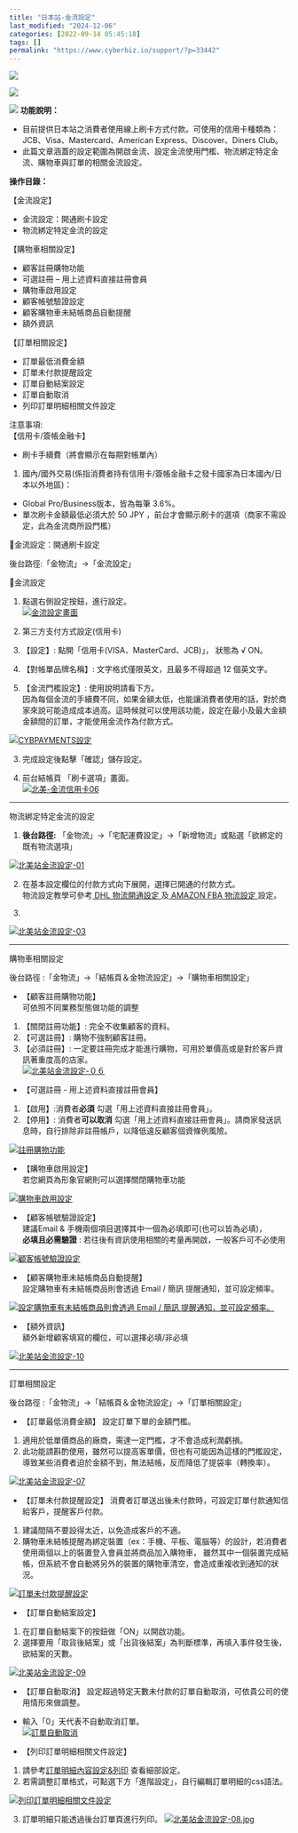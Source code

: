 ```yaml
---
title: "日本站-金流設定"
last_modified: "2024-12-06"
categories: [2022-09-14 05:45:18]
tags: []
permalink: "https://www.cyberbiz.io/support/?p=33442"
---
```


![](https://www.cyberbiz.io/support/wp-content/uploads/適用站別.png)

[![](https://www.cyberbiz.io/support/wp-content/uploads/日本站.png)](https://www.cyberbiz.io/support/?page_id=33456)

![](https://www.cyberbiz.io/support/wp-content/uploads/2021/09/wp-主視覺bar-1024x321.png) **功能說明：**  

* 目前提供日本站之消費者使用線上刷卡方式付款。可使用的信用卡種類為：JCB、Visa、Mastercard、American Express、Discover、Diners Club。 
* 此篇文章涵蓋的設定範圍為開啟金流、設定金流使用門檻、物流綁定特定金流、購物車與訂單的相關金流設定。 

**操作目錄：**

【金流設定】  

* 金流設定：開通刷卡設定
* 物流綁定特定金流的設定

【購物車相關設定】  

* 顧客註冊購物功能
* 可選註冊 – 用上述資料直接註冊會員
* 購物車啟用設定
* 顧客帳號驗證設定
* 顧客購物車未結帳商品自動提醒
* 額外資訊

【訂單相關設定】  

* 訂單最低消費金額
* 訂單未付款提醒設定
* 訂單自動結案設定
* 訂單自動取消
* 列印訂單明細相關文件設定

注意事項:  
【信用卡/簽帳金融卡】

* 刷卡手續費（將會顯示在每期對帳單內）
1. 國內/國外交易(係指消費者持有信用卡/簽帳金融卡之發卡國家為日本國內/日本以外地區)： 
* Global Pro/Business版本，皆為每筆 3.6%。 
* 單次刷卡金額最低必須大於 50 JPY ，前台才會顯示刷卡的選項（商家不需設定，此為金流商所設門檻）



📌金流設定：開通刷卡設定  

後台路徑:「金物流」→「金流設定」  


📍金流設定

1. 點選右側設定按鈕，進行設定。  
[![金流設定畫面](https://www.cyberbiz.io/support/wp-content/uploads/北美-金流設定06.png)](https://www.cyberbiz.io/support/wp-content/uploads/北美-金流設定06.png)



2. 第三方支付方式設定(信用卡) 
1. 【設定】: 點開「信用卡(VISA、MasterCard、JCB)」， 狀態為 √ ON。
2. 【對帳單品牌名稱】: 文字格式僅限英文，且最多不得超過 12 個英文字。
3. 【金流門檻設定】: 使用說明請看下方。  
因為每個金流的手續費不同，如果金額太低，也能讓消費者使用的話，對於商家來說可能造成成本過高。這時候就可以使用該功能，設定在最小及最大金額金額間的訂單，才能使用金流作為付款方式。

[![CYBPAYMENTS設定](https://www.cyberbiz.io/support/wp-content/uploads/北美-金流設定02.png)](https://www.cyberbiz.io/support/wp-content/uploads/北美-金流設定02.png)



3. 完成設定後點擊「確認」儲存設定。



4. 前台結帳頁 「刷卡選項」畫面。   
[![北美-金流信用卡06](https://www.cyberbiz.io/support/wp-content/uploads/2021/09/北美-金流信用卡06.png)](https://www.cyberbiz.io/support/wp-content/uploads/2021/09/北美-金流信用卡06.png)



* * *


物流綁定特定金流的設定  


1. **後台路徑:** 「金物流」→「宅配運費設定」→「新增物流」或點選「欲綁定的既有物流選項」


[![北美站金流設定-01](https://www.cyberbiz.io/support/wp-content/uploads/北美站金流設定-01.jpg)](https://www.cyberbiz.io/support/wp-content/uploads/北美站金流設定-01.jpg)  

2. 在基本設定欄位的付款方式向下展開，選擇已開通的付款方式。  
物流設定教學可參考[ DHL 物流開通設定 ](https://www.cyberbiz.io/support/?p=29664)及[ AMAZON FBA
物流設定 ](https://www.cyberbiz.io/support/?p=20676)設定。  




3.   
[![北美站金流設定-03](https://www.cyberbiz.io/support/wp-content/uploads/北美站金流設定-03.jpg)](https://www.cyberbiz.io/support/wp-content/uploads/北美站金流設定-03.jpg)



* * *


購物車相關設定  

後台路徑 :「金物流」→「結帳頁＆金物流設定」→「購物車相關設定」  



* 【顧客註冊購物功能】  
可依照不同業務型態做功能的調整  

1. 【關閉註冊功能】: 完全不收集顧客的資料。
2. 【可選註冊】: 購物不強制顧客註冊。 
3. 【必須註冊】: 一定要註冊完成才能進行購物，可用於單價高或是對於客戶資訊著重度高的店家。  
[![北美站金流設定-０６](https://www.cyberbiz.io/support/wp-content/uploads/北美站金流設定-０６.jpg)](https://www.cyberbiz.io/support/wp-content/uploads/北美站金流設定-０６.jpg)



* 【可選註冊 - 用上述資料直接註冊會員】  

1. 【啟用】:消費者**必須** 勾選「用上述資料直接註冊會員」。
2. 【停用】: 消費者**可以取消** 勾選「用上述資料直接註冊會員」。請商家發送訊息時，自行排除非註冊帳戶，以降低違反顧客個資條例風險。

[![註冊購物功能](https://www.cyberbiz.io/support/wp-content/uploads/購物車與金流02.png)](https://www.cyberbiz.io/support/wp-content/uploads/購物車與金流02.png)



* 【購物車啟用設定】  
若您網頁為形象官網則可以選擇關閉購物車功能  

[![購物車啟用設定](https://www.cyberbiz.io/support/wp-content/uploads/購物車與金流03.png)](https://www.cyberbiz.io/support/wp-content/uploads/購物車與金流03.png)



* 【顧客帳號驗證設定】  
建議Email & 手機兩個項目選擇其中一個為必填即可(也可以皆為必填)，  
**必填且必需驗證** : 若往後有資訊使用相關的考量再開啟，一般客戶可不必使用  

[![顧客帳號驗證設定](https://www.cyberbiz.io/support/wp-content/uploads/購物車與金流04.png)](https://www.cyberbiz.io/support/wp-content/uploads/購物車與金流04.png)



* 【顧客購物車未結帳商品自動提醒】  
設定購物車有未結帳商品則會透過 Email / 簡訊 提醒通知，並可設定頻率。  

[![設定購物車有未結帳商品則會透過 Email / 簡訊
提醒通知，並可設定頻率。](https://www.cyberbiz.io/support/wp-content/uploads/購物車與金流05.png)](https://www.cyberbiz.io/support/wp-content/uploads/購物車與金流05.png)

* 【額外資訊】  
額外新增顧客填寫的欄位，可以選擇必填/非必填  

[![北美站金流設定-10](https://www.cyberbiz.io/support/wp-content/uploads/北美站金流設定-10.jpg)](https://www.cyberbiz.io/support/wp-content/uploads/北美站金流設定-10.jpg)

* * *


訂單相關設定  

後台路徑 :「金物流」→「結帳頁＆金物流設定」→「訂單相關設定」  



* 【訂單最低消費金額】
設定訂單下單的金額門檻。  

1. 適用於低單價商品的廠商，需達一定門檻，才不會造成利潤虧損。
2. 此功能請斟酌使用，雖然可以提高客單價，但也有可能因為這樣的門檻設定，導致某些消費者迫於金額不到，無法結帳，反而降低了提袋率（轉換率）。

[![北美站金流設定-07](https://www.cyberbiz.io/support/wp-content/uploads/北美站金流設定-07.jpg)](https://www.cyberbiz.io/support/wp-content/uploads/北美站金流設定-07.jpg)  

* 【訂單未付款提醒設定】
消費者訂單送出後未付款時，可設定訂單付款通知信給客戶，提醒客戶付款。  

1. 建議間隔不要設得太近，以免造成客戶的不適。 
2. 購物車未結帳提醒為綁定裝置（ex：手機、平板、電腦等）的設計，若消費者使用兩個以上的裝置登入會員並將商品加入購物車， 雖然其中一個裝置完成結帳，但系統不會自動將另外的裝置的購物車清空，會造成重複收到通知的狀況。

[![訂單未付款提醒設定](https://www.cyberbiz.io/support/wp-content/uploads/購物車與金流08.png)](https://www.cyberbiz.io/support/wp-content/uploads/購物車與金流08.png)  

* 【訂單自動結案設定】
1. 在訂單自動結案下的按鈕做「ON」以開啟功能。
2. 選擇要用「取貨後結案」或「出貨後結案」為判斷標準，再填入事件發生後，欲結案的天數。

[![北美站金流設定-09](https://www.cyberbiz.io/support/wp-content/uploads/北美站金流設定-09.jpg)](https://www.cyberbiz.io/support/wp-content/uploads/北美站金流設定-09.jpg)  

* 【訂單自動取消】
設定超過特定天數未付款的訂單自動取消，可依貴公司的使用情形來做調整。  
* 輸入「0」天代表不自動取消訂單。   
[![訂單自動取消](https://www.cyberbiz.io/support/wp-content/uploads/購物車與金流10.png)](https://www.cyberbiz.io/support/wp-content/uploads/購物車與金流10.png)  

* 【列印訂單明細相關文件設定】


1. 請參考[訂單明細內容設定&列印](https://www.cyberbiz.io/support/?p=6358) 查看細部設定。
2. 若需調整訂單格式，可點選下方「進階設定」，自行編輯訂單明細的css語法。

[![列印訂單明細相關文件設定](https://www.cyberbiz.io/support/wp-content/uploads/購物車與金流11.png)](https://www.cyberbiz.io/support/wp-content/uploads/購物車與金流11.png)

3. 訂單明細只能透過後台訂單頁進行列印。
[![北美站金流設定-08.jpg](https://www.cyberbiz.io/support/wp-content/uploads/北美站金流設定-08.jpg)](https://www.cyberbiz.io/support/wp-content/uploads/北美站金流設定-08.jpg)

